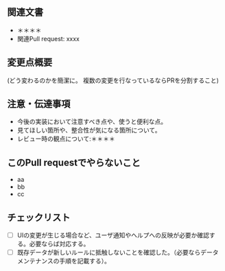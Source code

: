 ## 関連文書

 * ＊＊＊＊
 * 関連Pull request: xxxx

## 変更点概要
(どう変わるのかを簡潔に。 複数の変更を行なっているならPRを分割すること)

## 注意・伝達事項
 * 今後の実装において注意すべき点や、使うと便利な点。
 * 見てほしい箇所や、整合性が気になる箇所について。
 * レビュー時の観点について:＊＊＊＊

## このPull requestでやらないこと

 * aa
 * bb
 * cc

## チェックリスト

 * [ ] UIの変更が生じる場合など、ユーザ通知やヘルプへの反映が必要か確認する。必要ならば対応する。
 * [ ] 既存データが新しいルールに抵触しないことを確認した。（必要ならデータメンテナンスの手順を記載する）。
